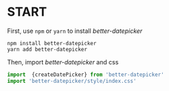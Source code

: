 # START

First, use `npm` or `yarn` to install *better-datepicker*

```shell script
npm install better-datepicker
yarn add better-datepicker
```

Then, import *better-datepicker* and css

```js
import  {createDatePicker} from 'better-datepicker'
import 'better-datepicker/style/index.css'
```
